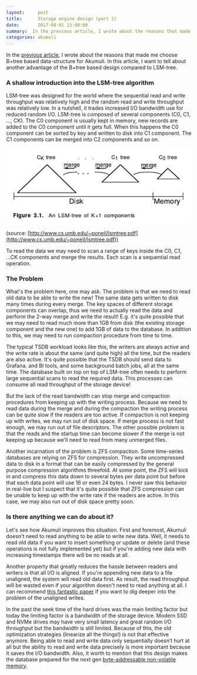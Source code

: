 ```yaml
---
layout:     post
title:      Storage engine design (part 2)
date:       2017-08-01 13:00:00
summary:  In the previous article, I wrote about the reasons that made me choose B+tree based data-structure for Akumuli. In this article, I want to tell about another advantages of the B+tree compared to LSM-tree.
categories: akumuli
---
```


In the [previous article](http://akumuli.org/akumuli/2017/04/29/nbplustree/), I wrote about the reasons that made me choose B+tree based data-structure for Akumuli. In this article, I want to tell about another advantage of the B+tree based design compared to LSM-tree.

### A shallow introduction into the LSM-tree algorithm

LSM-tree was designed for the world where the sequential read and write throughput was relatively high and the random read and write throughput was relatively low. In a nutshell, it trades increased I/O bandwidth use for reduced random I/O. LSM-tree is composed of several components (C0, C1, ..., CK). The C0 component is usually kept in memory, new records are added to the C0 component until it gets full. When this happens the C0 component can be sorted by key and written to disk into C1 component. The C1 components can be merged into C2 components and so on.

![Fig 1](/images/media-20170801.png)

(source: [http://www.cs.umb.edu/~poneil/lsmtree.pdf](http://www.cs.umb.edu/~poneil/lsmtree.pdf))

To read the data we may need to scan a range of keys inside the C0, C1, ...CK components and merge the results. Each scan is a sequential read operation.

### The Problem

What's the problem here, one may ask. The problem is that we need to read old data to be able to write the new! The same data gets written to disk many times during every merge. The key spaces of different storage components can overlap, thus we need to actually read the data and perform the 2-way merge and write the result! E.g. it's quite possible that we may need to read much more than 1GB from disk (the existing storage component and the new one) to add 1GB of data to the database. In addition to this, we may need to run compaction procedure from time to time.

The typical TSDB workload looks like this, the writers are always active and the write rate is about the same (and quite high) all the time, but the readers are also active. It's quite possible that the TSDB should send data to Grafana, and BI tools, and some background batch jobs, all at the same time. The database built on top on top of LSM-tree often needs to perform large sequential scans to read the required data. This processes can consume all read throughput of the storage device! 

But the lack of the read bandwidth can stop merge and compaction procedures from keeping up with the writing process. Because we need to read data during the merge and during the compaction the writing process can be quite slow if the readers are too active. If compaction is not keeping up with writes, we may run out of disk space. If merge process is not fast enough, we may run out of file descriptors. The other possible problem is that the reads and the startup time can become slower if the merge is not keeping up because we'll need to read from many unmerged files.

Another incarnation of the problem is ZFS compaction. Some time-series databases are relying on ZFS for compression. They write uncompressed data to disk in a format that can be easily compressed by the general purpose compression algorithms threefold. At some point, the ZFS will kick in and compress this data down to several bytes per data point but before that each data point will use 16 or even 24 bytes. I never saw this behavior in real-live but I suspect that it's quite possible that ZFS compression can be unable to keep up with the write rate if the readers are active. In this case, we may also run out of disk space pretty soon.

### Is there anything we can do about it?

Let's see how Akumuli improves this situation. First and foremost, Akumuli doesn't need to read anything to be able to write new data. Well, it needs to read old data if you want to insert something or update or delete (and these operations is not fully implemented yet) but if you're adding new data with increasing timestamps there will be no reads at all. 

Another property that greatly reduces the hassle between readers and writers is that all I/O is aligned. If you're appending new data to a file unaligned, the system will read old data first. As result, the read throughput will be wasted even if your algorithm doesn't need to read anything at all. I can recommend [this fantastic paper](https://www.usenix.org/system/files/conference/inflow14/inflow14-yang.pdf) if you want to dig deeper into the problem of the unaligned writes.

In the past the seek time of the hard drives was the main limiting factor but today the limiting factor is a bandwidth of the storage device. Modern SSD and NVMe drives may have very small latency and great random I/O throughput but the bandwidth is still limited. Because of this, the old optimization strategies (linearize all the things!) is not that effective anymore. Being able to read and write data only sequentially doesn’t hurt at all but the ability to read and write data precisely is more important because it saves the I/O bandwidth. Also, it worth to mention that this design makes the database prepared for the next gen [byte-addressable non-volatile memory](https://arstechnica.com/information-technology/2017/03/intels-first-optane-ssd-375gb-that-you-can-also-use-as-ram/).
